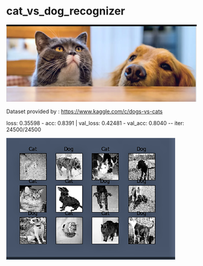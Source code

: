 # cat_vs_dog_recognizer

![](dog_vs_cat.png)

Dataset provided by : https://www.kaggle.com/c/dogs-vs-cats

loss: 0.35598 - acc: 0.8391 | val_loss: 0.42481 - val_acc: 0.8040 -- iter: 24500/24500

![](output.png)
